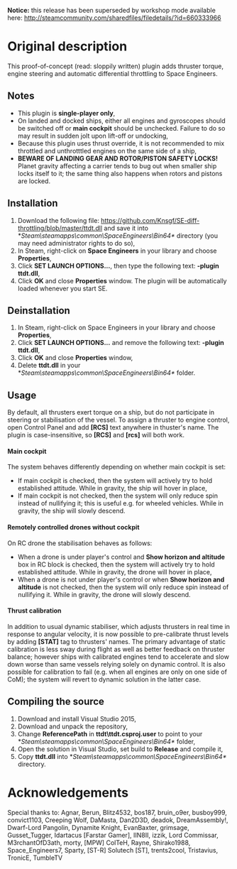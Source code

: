 **Notice:** this release has been superseded by workshop mode available here:
http://steamcommunity.com/sharedfiles/filedetails/?id=660333966




# Original description
This proof-of-concept (read: sloppily written) plugin adds thruster torque, engine steering 
and automatic differential throttling to Space Engineers.

## Notes
* This plugin is **single-player only**,
* On landed and docked ships, either all engines and gyroscopes should be switched off or **main cockpit** should be unchecked. Failure to do so may result in sudden jolt upon lift-off or undocking,
* Because this plugin uses thrust override, it is not recommended to mix throttled and unthrotttled engines on the same side of a ship,
* **BEWARE OF LANDING GEAR AND ROTOR/PISTON SAFETY LOCKS!** Planet gravity affecting a carrier tends to bug out when smaller ship locks itself to it; 
  the same thing also happens when rotors and pistons are locked.
  
## Installation
1. Download the following file:
   https://github.com/Knsgf/SE-diff-throttling/blob/master/ttdt.dll 
   and save it into **Steam\steamapps\common\SpaceEngineers\Bin64\** directory 
   (you may need administrator rights to do so),
2. In Steam, right-click on **Space Engineers** in your library and choose **Properties**,
3. Click **SET LAUNCH OPTIONS...**, then type the following text:
   **-plugin ttdt.dll**,
4. Click **OK** and close **Properties** window. The plugin will be automatically loaded whenever you start SE.

## Deinstallation
1. In Steam, right-click on Space Engineers in your library and choose **Properties**,
2. Click **SET LAUNCH OPTIONS...** and remove the following text:
   **-plugin ttdt.dll**,
3. Click **OK** and close **Properties** window,
4. Delete **ttdt.dll** in your **Steam\steamapps\common\SpaceEngineers\Bin64\** folder.

## Usage
By default, all thrusters exert torque on a ship, but do not participate in steering or stabilisation of the vessel.
To assign a thruster to engine control, open Control Panel and add **[RCS]** text anywhere in thuster's name. 
The plugin is case-insensitive, so **[RCS]** and **[rcs]** will both work.

#### Main cockpit
The system behaves differently depending on whether main cockpit is set:
* If main cockpit is checked, then the system will actively try to hold established attitude. While in gravity, the ship will hover in place,
* If main cockpit is not checked, then the system will only reduce spin instead of nullifying it; this is useful e.g. for wheeled vehicles.
   While in gravity, the ship will slowly descend.

#### Remotely controlled drones without cockpit
On RC drone the stabilisation behaves as follows:
* When a drone is under player's control and **Show horizon and altitude** box in RC block is checked, then the system will actively try to hold established attitude. 
  While in gravity, the drone will hover in place,
* When a drone is not under player's control or when **Show horizon and altitude** is not checked, then the system will only reduce spin instead of nullifying it.
  While in gravity, the drone will slowly descend.
   
#### Thrust calibration
In addition to usual dynamic stabiliser, which adjusts thrusters in real time in response to angular velocity, it is now possible to 
pre-calibrate thrust levels by adding **[STAT]** tag to thrusters' names. The primary advantage of static calibration is less sway during flight 
as well as better feedback on thruster balance; however ships with calibrated engines tend to accelerate and slow down worse than same 
vessels relying solely on dynamic control. It is also possible for calibration to fail (e.g. when all engines are only on one side of CoM);
the system will revert to dynamic solution in the latter case.

## Compiling the source
1. Download and install Visual Studio 2015,
2. Download and unpack the repository,
3. Change **ReferencePath** in **ttdt\ttdt.csproj.user** to point to your **Steam\steamapps\common\SpaceEngineers\Bin64\** folder,
4. Open the solution in Visual Studio, set build to **Release** and compile it,
5. Copy **ttdt.dll** into **Steam\steamapps\common\SpaceEngineers\Bin64\** directory.

# Acknowledgements
Special thanks to:
   Agnar, Berun, Blitz4532, bos187, bruin_o9er, busboy999, convict1103, Creeping Wolf, DaMasta, Dan2D3D, deadok, DreamAssembly!, Dwarf-Lord Pangolin, 
   Dynamite Knight, EvanBaxter, grimsage, Gusset_Tugger, Idartacus [Farstar Gamer], IIN8II, izzik, Lord Commissar, M3rchantOfD3ath,
   morty, [MPW] ColTeH, Rayne, Shirako1988, Space_Engineers7, Sparty, [ST-R] Solutech [ST], trents2cool, Tristavius, TronicE, TumbleTV